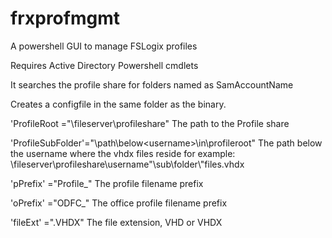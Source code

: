 # frxprofmgmt
A powershell GUI to manage FSLogix profiles

Requires Active Directory Powershell cmdlets

It searches the profile share for folders named as SamAccountName

Creates a configfile in the same folder as the binary.

'ProfileRoot     ="\\fileserver\profileshare"
The path to the Profile share

'ProfileSubFolder'="\path\below\<username>\in\profileroot\"
The path below the username where the vhdx files reside for example:
\\fileserver\profileshare\username"\sub\folder\\"files.vhdx

'pPrefix'         ="Profile_"
The profile filename prefix

'oPrefix'         ="ODFC_"
The office profile filename prefix

'fileExt'         =".VHDX"
The file extension, VHD or VHDX
